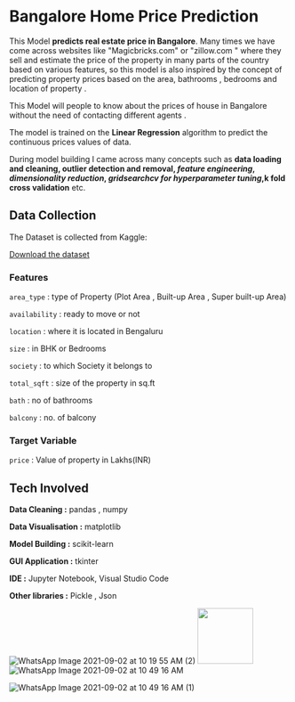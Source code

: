 # Bangalore Home Price Prediction

This Model **predicts real estate price in Bangalore**. Many times we have come across websites like "Magicbricks.com" or "zillow.com " where they sell and estimate the price of the property in many parts of the country based on various features, so this model is also inspired by the concept of predicting property prices based on the area, bathrooms , bedrooms and location of property . 

This Model will people to know about the prices of house in Bangalore without the need of contacting different agents .

The model is trained on the **Linear Regression** algorithm to predict the continuous prices values of data.

During model building I came across many concepts such as **data loading and cleaning, outlier detection and removal, *feature engineering*, *dimensionality reduction*, *gridsearchcv for hyperparameter tuning*,k fold cross validation** etc.

## Data Collection

The Dataset is collected from Kaggle:

[Download the dataset](https://www.kaggle.com/amitabhajoy/bengaluru-house-price-data)

### Features

`area_type`	: type of Property (Plot Area , Built-up Area , Super built-up Area)

`availability` : ready to move or not 

`location`	: where it is located in Bengaluru

`size`	:  in BHK or Bedrooms 

`society`	: to which Society it belongs to 

`total_sqft` : size of the property in sq.ft

`bath`	: no of bathrooms

`balcony` :  no. of balcony

### Target Variable

`price` : Value of property in Lakhs(INR)

## Tech Involved

**Data Cleaning :**  pandas , numpy 

**Data Visualisation :** matplotlib

**Model Building :** scikit-learn

**GUI Application :** tkinter

**IDE :** Jupyter Notebook, Visual Studio Code 

**Other libraries :** Pickle , Json

![WhatsApp Image 2021-09-02 at 10 19 55 AM (2)](https://user-images.githubusercontent.com/68499759/131785593-4fff1630-9dc8-4c40-a718-210b233a0a0d.jpeg)
<img src="https://user-images.githubusercontent.com/68499759/131785593-4fff1630-9dc8-4c40-a718-210b233a0a0d.jpeg" width="100" height="100">
![WhatsApp Image 2021-09-02 at 10 49 16 AM](https://user-images.githubusercontent.com/68499759/131786184-ccb34246-5031-44e2-9a00-09b2ef31d57c.jpeg)

![WhatsApp Image 2021-09-02 at 10 49 16 AM (1)](https://user-images.githubusercontent.com/68499759/131786271-8681b799-efa6-4f8f-9c26-9ab0bb081745.jpeg)
